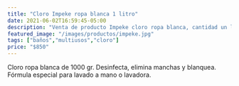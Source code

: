 ```yaml
---
title: "Cloro Impeke ropa blanca 1 litro"
date: 2021-06-02T16:59:45-05:00
description: "Venta de producto Impeke cloro ropa blanca, cantidad un litro, Aslimp Iquique, Chile"
featured_image: "/images/productos/impeke.jpg"
tags: ["baños","multiusos","cloro"]
price: "$850"
---
```


Cloro ropa blanca de 1000 gr. Desinfecta, elimina manchas y blanquea. Fórmula especial para lavado a mano o lavadora.

